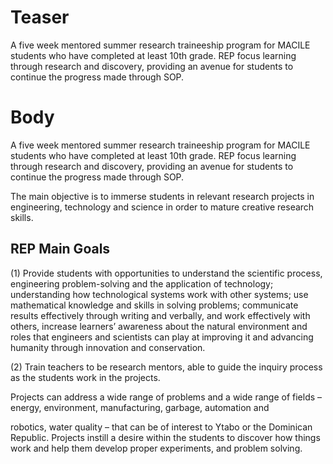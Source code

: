 # Teaser
A five week mentored summer research traineeship program for MACILE students who have completed at least 10th grade. REP focus learning through research and discovery, providing an avenue for students to continue the progress made through SOP.

# Body
A five week mentored summer research traineeship program for MACILE students who have completed at least 10th grade. REP focus learning through research and discovery, providing an avenue for students to continue the progress made through SOP.

The main objective is to immerse students in relevant research projects in engineering, technology and science in order to mature creative research skills.

## REP Main Goals

(1) Provide students with opportunities to understand the scientific process, engineering problem-solving and the application of technology; understanding how technological systems work with other systems; use mathematical knowledge and skills in solving problems; communicate results effectively through writing and verbally, and work effectively with others, increase learners’ awareness about the natural environment and roles that engineers and scientists can play at improving it and advancing humanity through innovation and conservation.

(2) Train teachers to be research mentors, able to guide the inquiry process as the students work in the projects.

Projects can address a wide range of problems and a wide range of fields – energy, environment, manufacturing, garbage, automation and

robotics, water quality – that can be of interest to Ytabo or the Dominican Republic. Projects instill a desire within the students to discover how things work and help them develop proper experiments, and problem solving.